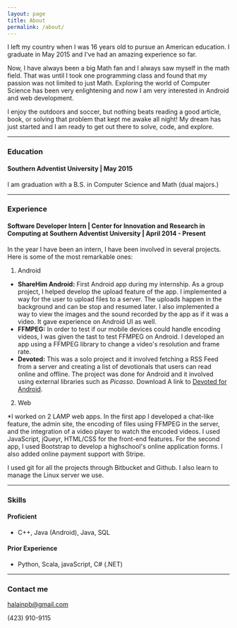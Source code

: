 ```yaml
---
layout: page
title: About
permalink: /about/
---
```


I left my country when I was 16 years old to pursue an American education. I graduate in May 2015 and I've had an amazing experience so far.

Now, I have always been a big Math fan and I always saw myself in the math field. That was until I took one programming class and found that my passion was not limited to just Math. Exploring the world of Computer Science has been very enlightening and now I am very interested in Android and web development.

I enjoy the outdoors and soccer, but nothing beats reading a good article, book, or solving that problem that kept me awake all night! My dream has just started and I am ready to get out there to solve, code, and explore.

----

### Education

#### Southern Adventist University | May 2015
I am graduation with a B.S. in Computer Science and Math (dual majors.) 

----

### Experience
#### Software Developer Intern | Center for Innovation and Research in Computing at Southern Adventist University | April 2014 - Present
In the year I have been an intern, I have been involved in several projects. Here is some of the most remarkable ones:

1. Android

* **ShareHim Android:** First Android app during my internship. As a group project, I helped develop the upload feature of the app. I implemented a way for the user to upload files to a server. The uploads happen in the background and can be stop and resumed later. I also implemented a way to view the images and the sound recorded by the app as if it was a video. It gave experience on Android UI as well. 
*  **FFMPEG:** In order to test if our mobile devices could handle encoding videos, I was given the tast to test FFMPEG on Android. I developed an app using a FFMPEG library to change a video's resolution and frame rate.
* **Devoted:** This was a solo project and it involved fetching a RSS Feed from a server and creating a list of devotionals that users can read online and offline. The project was done for Android and it involved using external libraries such as _Picasso_. Download A link to [Devoted for Android](https://play.google.com/store/apps/details?id=edu.southern.cs.circ.devoted).

2. Web

*I worked on 2 LAMP web apps. In the first app I developed a chat-like feature, the admin site, the encoding of files using FFMPEG in the server, and the integration of a video player to watch the encoded videos. I used JavaScript, jQueyr, HTML/CSS for the front-end features.
For the second app, I used Bootstrap to develop a highschool's online application forms. I also added online payment support with Stripe.

I used git for all the projects through Bitbucket and Github. I also learn to manage the Linux server we use.

----

### Skills
#### Proficient
* C++, Java (Android), Java, SQL
#### Prior Experience
* Python, Scala, javaScript, C# (.NET)

----

### Contact me

[halainpb@gmail.com](halainpb@gmail.com)

(423) 910-9115
